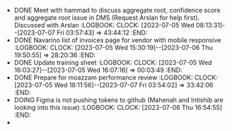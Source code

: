 - DONE Meet with hammad to discuss aggregate root, confidence score and aggregate root issue in DMS (Request Arslan for help first). Discussed with Arslan
  :LOGBOOK:
  CLOCK: [2023-07-05 Wed 08:13:31]--[2023-07-07 Fri 03:57:43] =>  43:44:12
  :END:
- DONE Navarino list of invoices page for vendor with mobile responsive
  :LOGBOOK:
  CLOCK: [2023-07-05 Wed 15:30:19]--[2023-07-06 Thu 19:50:55] =>  28:20:36
  :END:
- DONE Update training sheet
  :LOGBOOK:
  CLOCK: [2023-07-05 Wed 16:03:27]--[2023-07-05 Wed 16:07:16] =>  00:03:49
  :END:
- DONE Prepare for moazzam performance review
  :LOGBOOK:
  CLOCK: [2023-07-05 Wed 18:11:56]--[2023-07-07 Fri 03:54:02] =>  33:42:06
  :END:
- DOING Figma is not pushing tokens to github (Mahenah and Intishib are looking into this issue)
  :LOGBOOK:
  CLOCK: [2023-07-06 Thu 16:54:55]
  :END:
-